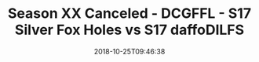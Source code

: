 ---
title: Season XX Canceled - DCGFFL - S17 Silver Fox Holes vs S17 daffoDILFS
teams-score:
- team: _teams/s17-silver.md
  score:
- team: _teams/s17-power-yellow.md
  score: 20
mvp: W. Jackson (Silver); P. Pham (P. Yellow)
game-ball: K. Zajac (Silver); T. Loughran (P. Yellow)
sportsperson: J. Blaney (Silver); K. Veldman (P. Yellow)
season: 17
week: 5
date: '2018-10-25T09:46:38'
pageid: season-17-week-5-october-19-21-2018-6706-vs-6702
---